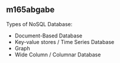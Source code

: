 ## m165abgabe

Types of NoSQL Database:  
- Document-Based Database
- Key-value stores / Time Series Database
- Graph
- Wide Column / Columnar Database

